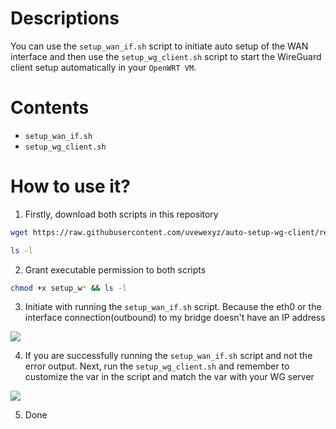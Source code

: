 # Descriptions
You can use the `setup_wan_if.sh` script to initiate auto setup of the WAN interface and then use the `setup_wg_client.sh` script to start the WireGuard client setup automatically in your `OpenWRT VM`.

# Contents
- `setup_wan_if.sh`
- `setup_wg_client.sh`

# How to use it?
1. Firstly, download both scripts in this repository
```bash
wget https://raw.githubusercontent.com/uvewexyz/auto-setup-wg-client/refs/heads/main/setup_wan_if.sh && wget https://raw.githubusercontent.com/uvewexyz/auto-setup-wg-client/refs/heads/main/setup_wg_client.sh
```
```bash
ls -l
```

2. Grant executable permission to both scripts
```bash
chmod +x setup_w* && ls -l
```

3. Initiate with running the `setup_wan_if.sh` script. Because the eth0 or the interface connection(outbound) to my bridge doesn't have an IP address

<a href="https://asciinema.org/a/fDzsfLBWLVree9vOtHdUhxjcU" target="_blank"><img src="https://asciinema.org/a/fDzsfLBWLVree9vOtHdUhxjcU.svg" /></a>

4. If you are successfully running the `setup_wan_if.sh` script and not the error output. Next, run the `setup_wg_client.sh` and remember to customize the var in the script and match the var with your WG server

<a href="https://asciinema.org/a/WGHkMJlRmWJ4voazPJYiaZPAQ" target="_blank"><img src="https://asciinema.org/a/WGHkMJlRmWJ4voazPJYiaZPAQ.svg" /></a>

5. Done
